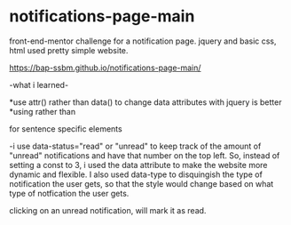 # notifications-page-main
front-end-mentor challenge for a notification page. jquery and basic css, html used
pretty simple website.

https://bap-ssbm.github.io/notifications-page-main/

-what i learned-

*use attr() rather than data() to change data attributes with jquery is better
*using <span> rather than <div> for sentence specific elements

-i use data-status="read" or "unread" to keep track of the amount of "unread" notifications and have that number on the top left.
So, instead of setting a const to 3, i used the data attribute to make the website more dynamic and flexible. 
I also used data-type to disquingish the type of notification the user gets, so that the style would change based on what type of notfication the user gets.

clicking on an unread notification, will mark it as read. 
